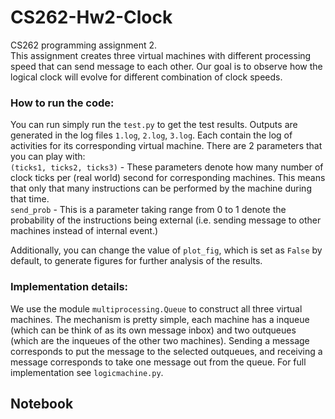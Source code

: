 # CS262-Hw2-Clock
CS262 programming assignment 2.   
This assignment creates three virtual machines with different processing speed that can send message to each other. Our goal is to observe how the logical clock will evolve for different combination of clock speeds.

### How to run the code:
You can run simply run the `test.py` to get the test results. Outputs are generated in the log files `1.log`, `2.log`, `3.log`. Each contain the log of activities for its corresponding virtual machine. There are 2 parameters that you can play with:   
`(ticks1, ticks2, ticks3)` - These parameters denote how many number of clock ticks per (real world) second for corresponding machines. This means that only that many instructions can be performed by the machine during that time.  
`send_prob` - This is a parameter taking range from 0 to 1 denote the probability of the instructions being external (i.e. sending message to other machines instead of internal event.)

Additionally, you can change the value of `plot_fig`, which is set as `False` by default, to generate figures for further analysis of the results.

### Implementation details:
We use the module `multiprocessing.Queue` to construct all three virtual machines. The mechanism is pretty simple, each machine has a inqueue (which can be think of as its own message inbox) and two outqueues (which are the inqueues of the other two machines). Sending a message corresponds to put the message to the selected outqueues, and receiving a message corresponds to take one message out from the queue. For full implementation see `logicmachine.py`.

## Notebook
